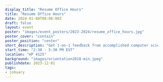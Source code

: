 ```yaml
---
display_title: "Resume Office Hours"
title: "Resume Office Hours"
date: 2024-01-08T00:00:00Z
draft: false
layout: event
poster: "images/event_posters/2023-2024/resume_office_hours.jpg"
poster_cover: "contain"
poster_position: "center"
short_description: "Get 1-on-1 feedback from accomplished computer science students "
start_time: "2:30 - 5:30 PM EST"
location: "HP 4125"
background: "images/orientation2018-min.jpeg"
publishdate: 2023-12-01
tags:
- jobuary
---
```

